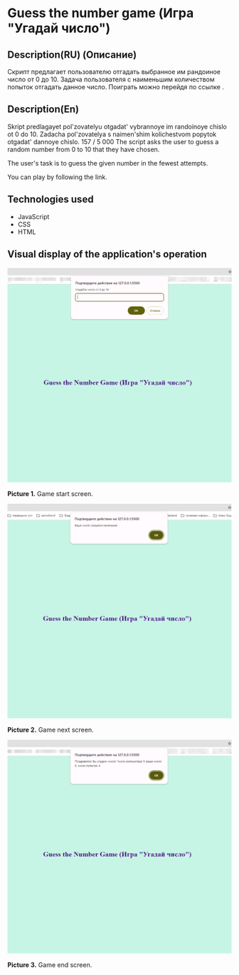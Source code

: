 # Guess the number game (Игра "Угадай число")

## Description(RU) (Описание)
Скрипт предлагает пользователю отгадать выбранное им рандоиное число от 0 до 10. 
Задача пользователя с наименьшим количеством попыток отгадать данное число.
Поиграть можно перейдя по ссылке .

## Description(En)

Skript predlagayet pol'zovatelyu otgadat' vybrannoye im randoinoye chislo ot 0 do 10. Zadacha pol'zovatelya s naimen'shim kolichestvom popytok otgadat' dannoye chislo.
157 / 5 000
The script asks the user to guess a random number from 0 to 10 that they have chosen.

The user's task is to guess the given number in the fewest attempts.

You can play by following the link.

## Technologies used
* JavaScript
* CSS
* HTML


## Visual display of the application's operation
![Picture 1](./img/projectDescription/1.png)

**Picture 1.** Game start screen.

![Picture 2](./img/projectDescription/2.png)

**Picture 2.** Game next screen.

![Picture 3](./img/projectDescription/3.png)

**Picture 3.** Game end screen.
